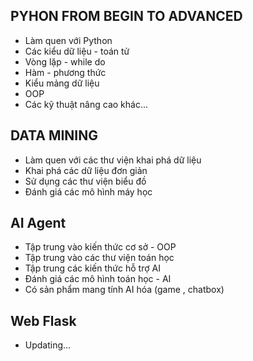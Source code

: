 ## PYHON FROM BEGIN TO ADVANCED
* Làm quen với Python
* Các kiểu dữ liệu -  toán tử
* Vòng lặp - while do
* Hàm - phương thức
* Kiểu mảng dữ liệu
* OOP
* Các kỹ thuật nâng cao khác...
## DATA MINING
* Làm quen với các thư viện khai phá dữ liệu
* Khai phá các dữ liệu đơn giản
* Sử dụng các thư viện biểu đồ
* Đánh giá các mô hình máy học
## AI Agent
* Tập trung vào kiến thức cơ sở - OOP
* Tập trung vào các thư viện toán học
* Tập trung các kiến thức hỗ trợ AI
* Đánh giá các mô hình toán học - AI
* Có sản phẩm mang tính AI hóa (game , chatbox)
## Web Flask
* Updating...